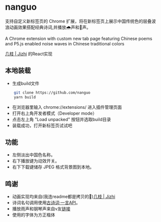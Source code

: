 # nanguo

支持自定义新标签页的 Chrome 扩展，将在新标签页上展示中国传统色的层叠波浪动画效果搭配经典诗词,并播放🌧️声和🎹声。

A Chrome extension with custom new tab page featuring Chinese poems and P5.js enabled noise waves in Chinese traditional colors

[几枝 | Jizhi](https://github.com/unicar9/jizhi) 的React实现

## 本地装载

* 生成build文件
```bash
    git clone https://github.com/nanguo
    yarn build
```
* 在浏览器里输入 chrome://extensions/ 进入插件管理页面
* 打开右上角开发者模式（Developer mode）
* 点击左上角 "Load unpacked" 按钮并选取build目录
* 装载成功，打开新标签页试试吧

## 功能

* 左侧淡出中国色名称。
* 右下播放键为动效开关。
* 右下下载键储存 JPEG 格式背景图到本地。

## 鸣谢

* 动画实现均来自(我连readme都是拷贝的🤪)[几枝 | Jizhi](https://github.com/unicar9/jizhi)
* 诗词名句调用使用[古诗词·一言API](https://gushi.ci/)。
* 播放雨声和钢琴声来自v友[链接](https://www.v2ex.com/t/549569#reply187)
* 使用的字体为方正楷体
